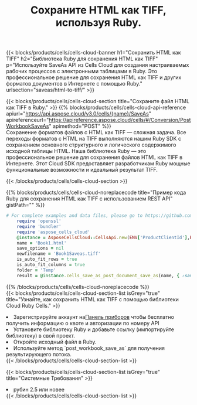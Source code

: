 ﻿---
title:  Сохраните HTML как TIFF, используя Ruby.
description:  Использование Aspose.Cells Cloud SDK для Ruby для сохранения файла формата HTML как файла формата TIFF.
kwords: Excel, Save HTML as TIFF, REST, Ruby
howto: How to save HTML as TIFF using Aspose.Cells Cloud Ruby library.
---
{{< blocks/products/cells/cells-cloud-banner h1="Сохранить HTML как TIFF" h2="Библиотека Ruby для сохранения HTML как TIFF" p="Используйте SaveAs API из Cells Cloud для создания настраиваемых рабочих процессов с электронными таблицами в Ruby. Это профессиональное решение для сохранения HTML как TIFF и других форматов документов в Интернете с помощью Ruby." urlsection="saveas/html-to-tiff/" >}}

{{< blocks/products/cells/cells-cloud-section title="Сохраните файл HTML как TIFF в Ruby." >}}
{{% blocks/products/cells/cells-cloud-api-reference apiurl="https://api.aspose.cloud/v3.0/cells/{name}/SaveAs" apireferenceurl="https://apireference.aspose.cloud/cells/#/Conversion/PostWorkbookSaveAs" apimethod="POST" %}}
<br/>
Сохранение форматов файлов с HTML как TIFF — сложная задача. Все переходы форматов с HTML на TIFF выполняются нашим Ruby SDK с сохранением основного структурного и логического содержимого исходной таблицы HTML. Наша библиотека Ruby — это профессиональное решение для сохранения файлов HTML как TIFF в Интернете. Этот Cloud SDK предоставляет разработчикам Ruby мощные функциональные возможности и идеальный результат TIFF.

{{< /blocks/products/cells/cells-cloud-section >}}

{{% blocks/products/cells/cells-cloud-noreplacecode title="Пример кода Ruby для сохранения HTML как TIFF с использованием REST API" gistPath="" %}}
  
```ruby
# For complete examples and data files, please go to https://github.com/aspose-cells-cloud/aspose-cells-cloud-ruby/
    require 'openssl'
    require 'bundler'
    require 'aspose_cells_cloud'
    @instance = AsposeCellsCloud::CellsApi.new(ENV['ProductClientId'],ENV['ProductClientSecret'])
    name = 'Book1.html'
    save_options = nil
    newfilename = 'Book1Saveas.tiff'
    is_auto_fit_rows = true
    is_auto_fit_columns = true
    folder = 'Temp'
    result = @instance.cells_save_as_post_document_save_as(name, { :save_options=>save_options, :newfilename=>(folder+"/"+newfilename), :is_auto_fit_rows=>is_auto_fit_rows, :is_auto_fit_columns=>is_auto_fit_columns, :folder=>folder})
```
  
{{% /blocks/products/cells/cells-cloud-noreplacecode %}}
<br/>
{{< blocks/products/cells/cells-cloud-section-list isGrey="true" title="Узнайте, как сохранить HTML как TIFF с помощью библиотеки Cloud Ruby Cells." >}}
<li> Зарегистрируйте аккаунт на<a href="https://dashboard.aspose.cloud/">Панель приборов</a> чтобы бесплатно получить информацию о квоте и авторизации по номеру API</li>
<li>Установите библиотеку Ruby и добавьте ссылку (импортируйте библиотеку) в свой проект.</li>
<li>Откройте исходный файл в Ruby.</li>
<li>Используйте метод `post_workbook_save_as` для получения результирующего потока.</li>
{{< /blocks/products/cells/cells-cloud-section-list >}}

{{< blocks/products/cells/cells-cloud-section-list isGrey="true" title="Системные Требования" >}}
<li>рубин 2.5 или новее</li>
{{< /blocks/products/cells/cells-cloud-section-list >}}
